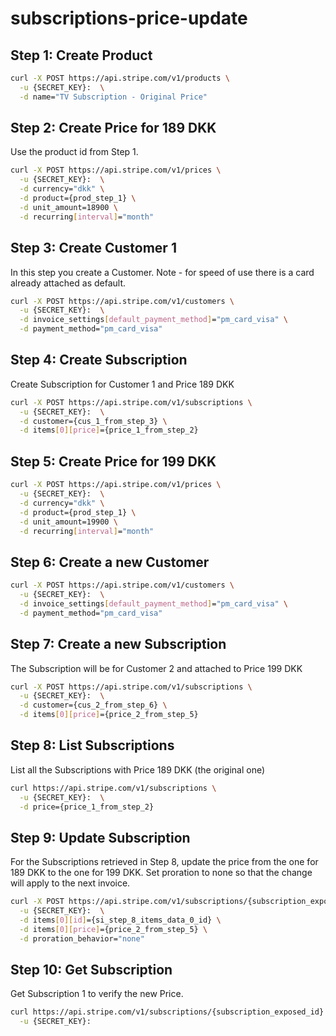 # subscriptions-price-update

## Step 1: Create Product

```bash
curl -X POST https://api.stripe.com/v1/products \
  -u {SECRET_KEY}:  \
  -d name="TV Subscription - Original Price"
```

## Step 2: Create Price for 189 DKK

Use the product id from Step 1.

```bash
curl -X POST https://api.stripe.com/v1/prices \
  -u {SECRET_KEY}:  \
  -d currency="dkk" \
  -d product={prod_step_1} \
  -d unit_amount=18900 \
  -d recurring[interval]="month"
```

## Step 3: Create Customer 1

In this step you create a Customer. Note - for speed of use there is a card already attached as default. 

```bash
curl -X POST https://api.stripe.com/v1/customers \
  -u {SECRET_KEY}:  \
  -d invoice_settings[default_payment_method]="pm_card_visa" \
  -d payment_method="pm_card_visa"
```

## Step 4: Create Subscription

Create Subscription for Customer 1 and Price 189 DKK

```bash
curl -X POST https://api.stripe.com/v1/subscriptions \
  -u {SECRET_KEY}:  \
  -d customer={cus_1_from_step_3} \
  -d items[0][price]={price_1_from_step_2}
```

## Step 5: Create Price for 199 DKK

```bash
curl -X POST https://api.stripe.com/v1/prices \
  -u {SECRET_KEY}:  \
  -d currency="dkk" \
  -d product={prod_step_1} \
  -d unit_amount=19900 \
  -d recurring[interval]="month"
```

## Step 6: Create a new Customer

```bash
curl -X POST https://api.stripe.com/v1/customers \
  -u {SECRET_KEY}:  \
  -d invoice_settings[default_payment_method]="pm_card_visa" \
  -d payment_method="pm_card_visa"
```

## Step 7: Create a new Subscription 

The Subscription will be for Customer 2 and attached to Price 199 DKK

```bash
curl -X POST https://api.stripe.com/v1/subscriptions \
  -u {SECRET_KEY}:  \
  -d customer={cus_2_from_step_6} \
  -d items[0][price]={price_2_from_step_5}
```

## Step 8: List Subscriptions

List all the Subscriptions with Price 189 DKK (the original one)

```bash
curl https://api.stripe.com/v1/subscriptions \
  -u {SECRET_KEY}:  \
  -d price={price_1_from_step_2}
```

## Step 9: Update Subscription

For the Subscriptions retrieved in Step 8, update the price from the one for 189 DKK to the one for 199 DKK. Set proration to none so that the change will apply to the next invoice. 

```bash
curl -X POST https://api.stripe.com/v1/subscriptions/{subscription_exposed_id} \
  -u {SECRET_KEY}:  \
  -d items[0][id]={si_step_8_items_data_0_id} \
  -d items[0][price]={price_2_from_step_5} \
  -d proration_behavior="none"
```

## Step 10: Get Subscription

Get Subscription 1 to verify the new Price.

```bash
curl https://api.stripe.com/v1/subscriptions/{subscription_exposed_id} \
  -u {SECRET_KEY}: 
```

